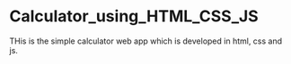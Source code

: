 # Calculator_using_HTML_CSS_JS
THis is the simple calculator web app which is developed in html, css and js.
